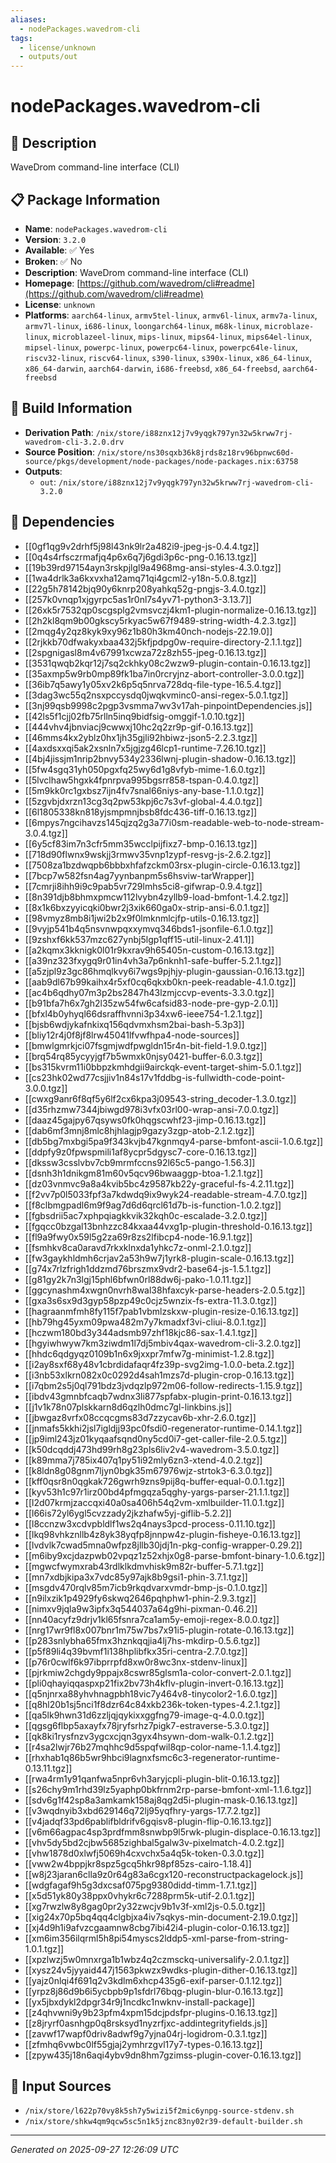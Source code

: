 ```yaml
---
aliases:
  - nodePackages.wavedrom-cli
tags:
  - license/unknown
  - outputs/out
---
```


# nodePackages.wavedrom-cli

## 📝 Description

WaveDrom command-line interface (CLI)

## 📋 Package Information

- **Name**: `nodePackages.wavedrom-cli`
- **Version**: `3.2.0`
- **Available**: ✅ Yes
- **Broken**: ✅ No
- **Description**: WaveDrom command-line interface (CLI)
- **Homepage**: [https://github.com/wavedrom/cli#readme](https://github.com/wavedrom/cli#readme)
- **License**: `unknown`
- **Platforms**: `aarch64-linux`, `armv5tel-linux`, `armv6l-linux`, `armv7a-linux`, `armv7l-linux`, `i686-linux`, `loongarch64-linux`, `m68k-linux`, `microblaze-linux`, `microblazeel-linux`, `mips-linux`, `mips64-linux`, `mips64el-linux`, `mipsel-linux`, `powerpc-linux`, `powerpc64-linux`, `powerpc64le-linux`, `riscv32-linux`, `riscv64-linux`, `s390-linux`, `s390x-linux`, `x86_64-linux`, `x86_64-darwin`, `aarch64-darwin`, `i686-freebsd`, `x86_64-freebsd`, `aarch64-freebsd`

## 🔧 Build Information

- **Derivation Path**: `/nix/store/i88znx12j7v9yqgk797yn32w5krww7rj-wavedrom-cli-3.2.0.drv`
- **Source Position**: `/nix/store/ns30sqxb36k8jrds8z18rv96bpnwc60d-source/pkgs/development/node-packages/node-packages.nix:63758`
- **Outputs**:
  - `out`:  `/nix/store/i88znx12j7v9yqgk797yn32w5krww7rj-wavedrom-cli-3.2.0`

## 🔗 Dependencies

- [[0gf1qg9v2drhf5j98l43nk9lr2a482i9-jpeg-js-0.4.4.tgz]]
- [[0q4s4rfsczrmafjq4p6x6q7j6gdi3p6c-png-0.16.13.tgz]]
- [[19b39rd97154ayn3rskpjlgl9a4968mg-ansi-styles-4.3.0.tgz]]
- [[1wa4drlk3a6kxvxha12amq71qi4gcml2-y18n-5.0.8.tgz]]
- [[22g5h78142bjq90y6knrp208yahkq52g-pngjs-3.4.0.tgz]]
- [[257k0vnqp1xjgyrpc5as1r0nl7s4yv71-python3-3.13.7]]
- [[26xk5r7532qp0scgsplg2vmsvczj4km1-plugin-normalize-0.16.13.tgz]]
- [[2h2kl8qm9b00gkscy5rkyac5w67f9489-string-width-4.2.3.tgz]]
- [[2mqg4y2qz8kyk9xy96z1b80h3km40nch-nodejs-22.19.0]]
- [[2rjkkb70dfwakyxbaa432j5kfjpdpg0w-require-directory-2.1.1.tgz]]
- [[2spgnigasl8m4v67991xcwza72z8zh55-jpeg-0.16.13.tgz]]
- [[3531qwqb2kqr12j7sq2ckhky08c2wzw9-plugin-contain-0.16.13.tgz]]
- [[35axmp5w9rb0mp89fk1ba7in0rcryjnz-abort-controller-3.0.0.tgz]]
- [[36ib7q5awy1y05xv2k6p5q5nrva728dq-file-type-16.5.4.tgz]]
- [[3dag3wc55q2nsxpccysdq0jwqkvminc0-ansi-regex-5.0.1.tgz]]
- [[3nj99qsb9998c2pgp3vsmma7wv3v17ah-pinpointDependencies.js]]
- [[42ls5f1cjj02fb75rlln5inq9bidfsig-omggif-1.0.10.tgz]]
- [[444vhv4jbnviacj9cwwxj10hc2q2zr9p-gif-0.16.13.tgz]]
- [[46mms4kx2yblz0hx1jh35gjli92hbiwz-json5-2.2.3.tgz]]
- [[4axdsxxqi5ak2xsnln7x5jgjzg46lcp1-runtime-7.26.10.tgz]]
- [[4bj4jissjm1nrip2bnvy534y2336lwnj-plugin-shadow-0.16.13.tgz]]
- [[5fw4sgq31yh050pgxfq25wy6d1g8vfyb-mime-1.6.0.tgz]]
- [[5lvclhaw5hgxk4fpnrpva995bgsrr858-tspan-0.4.0.tgz]]
- [[5m9kk0rc1gxbsz7ijn4fv7snal66niys-any-base-1.1.0.tgz]]
- [[5zgvbjdxrzn13cg3q2pw53kpj6c7s3vf-global-4.4.0.tgz]]
- [[6l1805338kn818yjsmpmnjbsb8fdc436-tiff-0.16.13.tgz]]
- [[6mpys7ngcihavzs145qjzq2g3a77i0sm-readable-web-to-node-stream-3.0.4.tgz]]
- [[6y5cf83im7n3cfr5mm35wcclpijfixz7-bmp-0.16.13.tgz]]
- [[718d90flwnx9wskjj3rmwv35vnp1zypf-resvg-js-2.6.2.tgz]]
- [[7508za1bzdwqpb6bbbxhfafzckm03rsx-plugin-circle-0.16.13.tgz]]
- [[7bcp7w582fsn4ag7yynbanpm5s6hsviw-tarWrapper]]
- [[7cmrji8ihh9i9c9pab5vr729lmhs5ci8-gifwrap-0.9.4.tgz]]
- [[8n391djb8bhmxpmcw112lvybn4zyllb9-load-bmfont-1.4.2.tgz]]
- [[8x1k6bxzyyicqki0bwr2j3xik660ga0x-strip-ansi-6.0.1.tgz]]
- [[98vmyz8mb8i1jwi2b2x9f0lmknmlcjfp-utils-0.16.13.tgz]]
- [[9vyjp541b4q5nsvnwpqxxymvq346bds1-jsonfile-6.1.0.tgz]]
- [[9zshxf6kk537mzc627ynbj5lgp1qff15-util-linux-2.41.1]]
- [[a2kqmx3kknigk0l01r9kxrav9h65405n-custom-0.16.13.tgz]]
- [[a39nz323fxygq9r01in4vh3a7p6nknh1-safe-buffer-5.2.1.tgz]]
- [[a5zjpl9z3gc86hmqlkvy6i7wgs9pjhjy-plugin-gaussian-0.16.13.tgz]]
- [[aab9dl67b99kaihx4r5xf0cq6qkxb0kn-peek-readable-4.1.0.tgz]]
- [[ac4b6qdhy07m3p2bs2847h43lzmjccvp-events-3.3.0.tgz]]
- [[b91bfa7h6x7gh2l35zw54fw6cafsid83-node-pre-gyp-2.0.1]]
- [[bfxl4b0yhyql66dsraffhvnni3p34xw6-ieee754-1.2.1.tgz]]
- [[bjsb6wdjykafnkixq156qdvmxhsm2bai-bash-5.3p3]]
- [[bliy12r4j0f8jf8lrw45041lfvwfhpa4-node-sources]]
- [[bmwlgmrkjci07fsgmjwdfpwgldn15r4n-bit-field-1.9.0.tgz]]
- [[brq54rq85ycyyjgf7b5wmxk0njsy0421-buffer-6.0.3.tgz]]
- [[bs315kvrm11i0bbpzkmhdgii9airckqk-event-target-shim-5.0.1.tgz]]
- [[cs23hk02wd77csjjiv1n84s17v1fddbg-is-fullwidth-code-point-3.0.0.tgz]]
- [[cwxg9anr6f8qf5y6lf2cx6kpa3j09543-string_decoder-1.3.0.tgz]]
- [[d35rhzmw7344jbiwgd978i3vfx03rl00-wrap-ansi-7.0.0.tgz]]
- [[daaz45gajpy67qsyws0fk0hqgscwhf23-jimp-0.16.13.tgz]]
- [[dab6mf3mnj8mlc8hjhlagjp9gazy3zgp-atob-2.1.2.tgz]]
- [[db5bg7mxbgi5pa9f343kvjb47kgnmqy4-parse-bmfont-ascii-1.0.6.tgz]]
- [[ddpfy9z0fpwspmili1af8ycpr5dgysc7-core-0.16.13.tgz]]
- [[dkssw3csslvbv7cb9mrmfccns92l65c5-pango-1.56.3]]
- [[dsnh3h1dnikgm81m60v5qcv96bwaaggp-btoa-1.2.1.tgz]]
- [[dz03vnmvc9a8a4kvib5bc4z9587kb22y-graceful-fs-4.2.11.tgz]]
- [[f2vv7p0l5033fpf3a7kdwdq9ix9wyk24-readable-stream-4.7.0.tgz]]
- [[f8clbmgpadl6m9f9ag7d6d6qrcl61d7b-is-function-1.0.2.tgz]]
- [[fgbsdrii5ac7xphpqiagkkvik32kqh0c-escalade-3.2.0.tgz]]
- [[fgqcc0bzgal13bnhzzc84kxaa44vxg1p-plugin-threshold-0.16.13.tgz]]
- [[fl9a9fwy0x59l5g2za69r8zs2lfibcp4-node-16.9.1.tgz]]
- [[fsmhkv8ca0aravd7rkxklnxda1yhkc7z-onml-2.1.0.tgz]]
- [[fw3gaykhldmh6crjav2a53h9w7j1yrk8-plugin-scale-0.16.13.tgz]]
- [[g74x7rlzfrigh1ddzmd76brszmx9vdr2-base64-js-1.5.1.tgz]]
- [[g81gy2k7n3lgj15phl6bfwn0rl88dw6j-pako-1.0.11.tgz]]
- [[ggcynashm4xwgn0nvrh8wal38hfaxcyk-parse-headers-2.0.5.tgz]]
- [[gxa3s6sx9d3gyp58pzp49c0cjz5wnzix-fs-extra-11.3.0.tgz]]
- [[hagraanmfmh8fy115f7pab1vbmlzskxw-plugin-resize-0.16.13.tgz]]
- [[hb79hg45yxm09pwa482m7y7kmadxf3vi-cliui-8.0.1.tgz]]
- [[hczwm180bd3y344adsmb97zhf18kjc86-sax-1.4.1.tgz]]
- [[hgyiwhwyw7km3ziwdm1l7dj5mbiv4qax-wavedrom-cli-3.2.0.tgz]]
- [[hhdc6qdgyqz0109b1n6x9jxxpr7mfw7g-minimist-1.2.8.tgz]]
- [[i2ay8sxf68y48v1cbrdidafaqr4fz39p-svg2img-1.0.0-beta.2.tgz]]
- [[i3nb53xlkrn082x0c0292d4sah1mzs7d-plugin-crop-0.16.13.tgz]]
- [[i7qbm2s5j0ql791bdz3jvdqzlp972m06-follow-redirects-1.15.9.tgz]]
- [[ibdv43gmnbfcaqb7wdnx3li877spfabx-plugin-print-0.16.13.tgz]]
- [[j1v1k78n07plskkarn8d6qzlh0dmc7gl-linkbins.js]]
- [[jbwgaz8vrfx08ccqcgms83d7zzycav6b-xhr-2.6.0.tgz]]
- [[jnmafs5kkhi2jsl7igldjj93pc0fsdi0-regenerator-runtime-0.14.1.tgz]]
- [[jp9iml243jz01kyqaafsqnd0ny5cd0i7-get-caller-file-2.0.5.tgz]]
- [[k50dcqddj473hd99rh8g23pls6liv2v4-wavedrom-3.5.0.tgz]]
- [[k89mma7j785ix407q1py51i92mly6zn3-xtend-4.0.2.tgz]]
- [[k8ldn8g08gnm7ljyn0bgk35m67976wjz-strtok3-6.3.0.tgz]]
- [[kff0qsr8n0qgkak726gwrh9zns9pij8q-buffer-equal-0.0.1.tgz]]
- [[kyv53h1c97r1irz00bd4pfmgqza5qghy-yargs-parser-21.1.1.tgz]]
- [[l2d07krmjzaccqxi40a0sa406h54q2vm-xmlbuilder-11.0.1.tgz]]
- [[l66is72yl6ygl5cvzzady2jkzhafw5yj-giflib-5.2.2]]
- [[l8ccnzw3xcdvpbldlf1ws2q4nays3pcd-process-0.11.10.tgz]]
- [[lkq98vhkznllb4z8yk38yqfp8jnnpw4z-plugin-fisheye-0.16.13.tgz]]
- [[lvdvlk7cwad5mna0wfpz8jllb30jdj1n-pkg-config-wrapper-0.29.2]]
- [[m6iby9xcjdazpwb02vpqz1z52xhjx0g8-parse-bmfont-binary-1.0.6.tgz]]
- [[mgwcfwymxrab43rdlklkdmvhisk9m82r-buffer-5.7.1.tgz]]
- [[mn7xdbjkipa3x7vdc85y97ajk8b9gsi1-phin-3.7.1.tgz]]
- [[msgdv470rqlv85m7icb9rkqdvarxvmdr-bmp-js-0.1.0.tgz]]
- [[n9ilxzik1p4929fy6skwq2646pqhphw1-phin-2.9.3.tgz]]
- [[nimxv9jqla9w3ipfx3q544037a64g9hi-pixman-0.46.2]]
- [[nn40acyfz9drjv1kl65fsnra7ca1am5y-emoji-regex-8.0.0.tgz]]
- [[nrg17wr9fl8x007bnr1m75w7bs7x91i5-plugin-rotate-0.16.13.tgz]]
- [[p283snlybha65fmx3hznkqqjia4lj7hs-mkdirp-0.5.6.tgz]]
- [[p5f89li4q39bvmf1i138hplibfkx35ri-centra-2.7.0.tgz]]
- [[p76r0cwlf6k97ibprrpfd8xw0r8wc3nx-stdenv-linux]]
- [[pjrkmiw2chgdy9ppajx8cswr85glsm1a-color-convert-2.0.1.tgz]]
- [[pli0qhayiqqaspxp21fix2bv73h4kflv-plugin-invert-0.16.13.tgz]]
- [[q5njnrxa88yhvhnagpbh18vic7y464v8-tinycolor2-1.6.0.tgz]]
- [[q8hl20b1sj5nci1f8dzr64c84xkb236k-token-types-4.2.1.tgz]]
- [[qa5lk9hwn31d6zzljqjqykixxggfng79-image-q-4.0.0.tgz]]
- [[qgsg6flbp5axayfx78jryfsrhz7pigk7-estraverse-5.3.0.tgz]]
- [[qk8ki1rysfnzv3ygcxcjqn3gyx4hsywn-dom-walk-0.1.2.tgz]]
- [[r4sa2lwjr76b27mqhhc9d5spqfwil8qp-color-name-1.1.4.tgz]]
- [[rhxhab1q86b5wr9hbci9lagnxfsmc6c3-regenerator-runtime-0.13.11.tgz]]
- [[rwa4rm1y91qanfwa5npr6vh3aryjcpli-plugin-blit-0.16.13.tgz]]
- [[s26chy9m1rhd39lz5yaphp0bkfrnm2rp-parse-bmfont-xml-1.1.6.tgz]]
- [[sdv6g1f42sp8a3amkamk158aj8qg2d5i-plugin-mask-0.16.13.tgz]]
- [[v3wqdnyib3xbd629146q72lj95yqfhry-yargs-17.7.2.tgz]]
- [[v4jadqf33pd6pablifbldrifv6gqisv8-plugin-flip-0.16.13.tgz]]
- [[v6m66agpac4sp3prdfmm8snwbp9l5rwk-plugin-displace-0.16.13.tgz]]
- [[vhv5dy5bd2cjbw5685zighbal5galw3v-pixelmatch-4.0.2.tgz]]
- [[vhw1878d0xlwfj5069h4cxvchx5a4q5k-token-0.3.0.tgz]]
- [[vww2w4bppjkr8spz5gcq5hkr98pf85zs-cairo-1.18.4]]
- [[w8j23jaran6clla9z0r64g83a6cgx120-reconstructpackagelock.js]]
- [[wdgfagaf9h5g3dxcsaf075pg9380didd-timm-1.7.1.tgz]]
- [[x5d51yk80y38ppx0vhykr6c7288prm5k-utif-2.0.1.tgz]]
- [[xg7rwzlw8y8gag0pr2y32zwcjv9b1v3f-xml2js-0.5.0.tgz]]
- [[xig24x70p5bq4qq4clgbjxa4iv7sqkys-min-document-2.19.0.tgz]]
- [[xj4d9h1i9afvzcgaamnw8cbg7ibi42i4-plugin-color-0.16.13.tgz]]
- [[xm6im356ilqrml5h8pi54myscs2lddp5-xml-parse-from-string-1.0.1.tgz]]
- [[xpzlwzj5w0mnxrga1b1wbz4q2czmsckq-universalify-2.0.1.tgz]]
- [[xysz24v5jyyaid447j1563pkwzx9wdks-plugin-dither-0.16.13.tgz]]
- [[yajz0nlqi4f691q2v3kdlm6xhcp435g6-exif-parser-0.1.12.tgz]]
- [[yrpz8j86d9b6i5ycbpb9p1sfdrl76bqg-plugin-blur-0.16.13.tgz]]
- [[yx5jbxdykl2dpgr34r9j1ncdkc1nwknv-install-package]]
- [[z4qhvwni9y9b23pfm4xpm15dcjpdsfpr-plugins-0.16.13.tgz]]
- [[z8jryrf0asnhgp0q8rsksyd1nyzrfjxc-addintegrityfields.js]]
- [[zavwf17wapf0driv8adwf9g7yjna04rj-logidrom-0.3.1.tgz]]
- [[zfmhq6vwbc0lf55gjaj2ymhrzgvl17y7-types-0.16.13.tgz]]
- [[zpyw435j18n6aqi4ybv9dn8hm7gzimss-plugin-cover-0.16.13.tgz]]

## 📁 Input Sources

- `/nix/store/l622p70vy8k5sh7y5wizi5f2mic6ynpg-source-stdenv.sh`
- `/nix/store/shkw4qm9qcw5sc5n1k5jznc83ny02r39-default-builder.sh`

---
*Generated on 2025-09-27 12:26:09 UTC*

